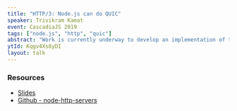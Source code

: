 ```yaml
---
title: "HTTP/3: Node.js can do QUIC"
speaker: Trivikram Kamat
event: CascadiaJS 2019
tags: ["node.js", "http", "quic"]
abstract: "Work is currently underway to develop an implementation of the new QUIC protocol with Node.js core. While still very experimental and new, this protocol will enable exciting new possibilities and applications. This talk will introduce the fundamentals of QUIC and the prototype implementation being developed."
ytId: Kqgv4Xs8yDI
layout: talk
---
```

### Resources

- [Slides](https://slides.com/trivikram/nodejs-quic-http3-cascadiajs)
- [Github - node-http-servers](https://github.com/trivikr/node-http-servers)
